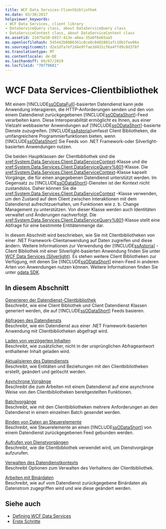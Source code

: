 ```yaml
---
title: WCF Data Services-Clientbibliothek
ms.date: 03/30/2017
helpviewer_keywords:
- WCF Data Services, client library
- DataServiceQuery class, about DataServiceQuery class
- DataServiceContext class, about DataServiceContext class
ms.assetid: 21075e50-8917-413e-a8ea-35a0f6e65aa5
ms.openlocfilehash: 545442b0086361c8ce8c0482801afc10b1fee96e
ms.sourcegitcommit: d2e1dfa7ef2d4e9ffae3d431cf6a4ffd9c8d378f
ms.translationtype: MT
ms.contentlocale: de-DE
ms.lasthandoff: 09/07/2019
ms.locfileid: "70779681"
---
```

# <a name="wcf-data-services-client-library"></a>WCF Data Services-Clientbibliothek
Mit einem [!INCLUDE[ssODataFull](../../../../includes/ssodatafull-md.md)]-basierten Datendienst kann jede Anwendung interagieren, die HTTP-Anforderungen senden und den von einem Datendienst zurückgegebenen [!INCLUDE[ssODataShort](../../../../includes/ssodatashort-md.md)]-Feed verarbeiten kann. Diese Interoperabilität ermöglicht es Ihnen, aus einer Vielzahl webbasierter Anwendungen auf [!INCLUDE[ssODataShort](../../../../includes/ssodatashort-md.md)]-basierte Dienste zuzugreifen. [!INCLUDE[ssAstoria](../../../../includes/ssastoria-md.md)]umfasst Client Bibliotheken, die umfangreichere Programmierfunktionen bieten, wenn [!INCLUDE[ssODataShort](../../../../includes/ssodatashort-md.md)] Sie Feeds von .NET Framework-oder Silverlight-basierten Anwendungen nutzen.  
  
 Die beiden Hauptklassen der Clientbibliothek sind die <xref:System.Data.Services.Client.DataServiceContext>-Klasse und die <xref:System.Data.Services.Client.DataServiceQuery%601>-Klasse. Die <xref:System.Data.Services.Client.DataServiceContext>-Klasse kapselt Vorgänge, die für einen angegebenen Datendienst unterstützt werden. Im Gegensatz zu [!INCLUDE[ssODataShort](../../../../includes/ssodatashort-md.md)]-Diensten ist der Kontext nicht zustandslos. Daher können Sie die <xref:System.Data.Services.Client.DataServiceContext> -Klasse verwenden, um den Zustand auf dem Client zwischen Interaktionen mit dem Datendienst aufrechtzuerhalten, um Funktionen wie z. b. Change Management zu unterstützen. Von dieser Klasse werden auch Identitäten verwaltet und Änderungen nachverfolgt. Die <xref:System.Data.Services.Client.DataServiceQuery%601>-Klasse stellt eine Abfrage für eine bestimmte Entitätenmenge dar.  
  
 In diesem Abschnitt wird beschrieben, wie Sie mit Clientbibliotheken von einer .NET Framework-Clientanwendung auf Daten zugreifen und diese ändern. Weitere Informationen zur Verwendung der [!INCLUDE[ssAstoria](../../../../includes/ssastoria-md.md)] -Client Bibliothek mit einer Silverlight-basierten Anwendung finden Sie unter [WCF Data Services (Silverlight)](https://go.microsoft.com/fwlink/?LinkId=186016). Es stehen weitere Client Bibliotheken zur Verfügung, mit denen Sie [!INCLUDE[ssODataShort](../../../../includes/ssodatashort-md.md)] einen-Feed in anderen Arten von Anwendungen nutzen können. Weitere Informationen finden Sie unter [odata SDK](https://go.microsoft.com/fwlink/?LinkID=185796).  
  
## <a name="in-this-section"></a>In diesem Abschnitt  
 [Generieren der Datendienst-Clientbibliothek](generating-the-data-service-client-library-wcf-data-services.md)  
 Beschreibt, wie eine Client Bibliothek und Client Datendienst Klassen generiert werden, die auf [!INCLUDE[ssODataShort](../../../../includes/ssodatashort-md.md)] Feeds basieren.  
  
 [Abfragen des Datendiensts](querying-the-data-service-wcf-data-services.md)  
 Beschreibt, wie ein Datendienst aus einer .NET Framework-basierten Anwendung mit Clientbibliotheken abgefragt wird.  
  
 [Laden von verzögerten Inhalten](loading-deferred-content-wcf-data-services.md)  
 Beschreibt, wie zusätzlicher, nicht in der ursprünglichen Abfrageantwort enthaltener Inhalt geladen wird.  
  
 [Aktualisieren des Datendiensts](updating-the-data-service-wcf-data-services.md)  
 Beschreibt, wie Entitäten und Beziehungen mit den Clientbibliotheken erstellt, geändert und gelöscht werden.  
  
 [Asynchrone Vorgänge](asynchronous-operations-wcf-data-services.md)  
 Beschreibt die zum Arbeiten mit einem Datendienst auf eine asynchrone Weise von den Clientbibliotheken bereitgestellten Funktionen.  
  
 [Batchvorgänge](batching-operations-wcf-data-services.md)  
 Beschreibt, wie mit den Clientbibliotheken mehrere Anforderungen an den Datendienst in einem einzelnen Batch gesendet werden.  
  
 [Binden von Daten an Steuerelemente](binding-data-to-controls-wcf-data-services.md)  
 Beschreibt, wie Steuerelemente an einen [!INCLUDE[ssODataShort](../../../../includes/ssodatashort-md.md)] von einem Datendienst zurückgegebenen Feed gebunden werden.  
  
 [Aufrufen von Dienstvorgängen](calling-service-operations-wcf-data-services.md)  
 Beschreibt, wie die Clientbibliothek verwendet wird, um Dienstvorgänge aufzurufen.  
  
 [Verwalten des Datendienstkontexts](managing-the-data-service-context-wcf-data-services.md)  
 Beschreibt Optionen zum Verwalten des Verhaltens der Clientbibliothek.  
  
 [Arbeiten mit Binärdaten](working-with-binary-data-wcf-data-services.md)  
 Beschreibt, wie auf vom Datendienst zurückgegebene Binärdaten als Datenstrom zugegriffen wird und wie diese geändert werden.  
  
## <a name="see-also"></a>Siehe auch

- [Defining WCF Data Services](defining-wcf-data-services.md)
- [Erste Schritte](getting-started-with-wcf-data-services.md)
